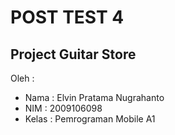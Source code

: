 # POST TEST 4

## Project Guitar Store

Oleh :

- Nama  : Elvin Pratama Nugrahanto
- NIM   : 2009106098
- Kelas : Pemrograman Mobile A1
